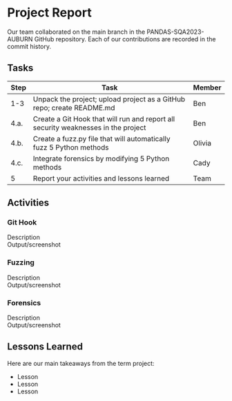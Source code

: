 # Project Report

Our team collaborated on the main branch in the PANDAS-SQA2023-AUBURN GitHub repository. Each of our contributions are recorded in the commit history.

## Tasks

Step | Task                                                                              | Member
---- | --------------------------------------------------------------------------------- | ------
1-3  | Unpack the project; upload project as a GitHub repo; create README.md             | Ben
4.a. | Create a Git Hook that will run and report all security weaknesses in the project | Ben
4.b. | Create a fuzz.py file that will automatically fuzz 5 Python methods               | Olivia
4.c. | Integrate forensics by modifying 5 Python methods                                 | Cady
5    | Report your activities and lessons learned                                        | Team

## Activities

### Git Hook

Description<br>
Output/screenshot

### Fuzzing

Description<br>
Output/screenshot

### Forensics

Description<br>
Output/screenshot

## Lessons Learned

Here are our main takeaways from the term project:

- Lesson
- Lesson
- Lesson
